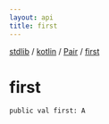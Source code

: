 ```yaml
---
layout: api
title: first
---
```

[stdlib](../../index.html) / [kotlin](../index.html) / [Pair](index.html) / [first](first.html)

# first

```
public val first: A
```
